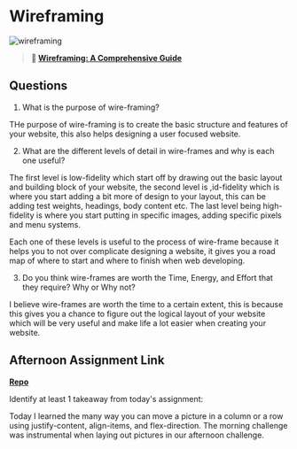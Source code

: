 # Wireframing

![wireframing](https://bcw.blob.core.windows.net/public/img/courses/2293087935019893)

> **📖 [Wireframing: A Comprehensive Guide](https://codeworksacademy.com/fs-student-guide/resources/wk1/06-Wireframing)**

## Questions

1. What is the purpose of wire-framing?

THe purpose of wire-framing is to create the basic structure and features of your website, this also helps designing a user focused website. 

2. What are the different levels of detail in wire-frames and why is each one useful?

The first level is low-fidelity which start off by drawing out the basic layout and building block of your website, the second level is ,id-fidelity which is where you start adding a bit more of design to your layout, this can be adding test weights, headings, body content etc.
The last level being high-fidelity is where you start putting in specific images, adding specific pixels and menu systems.

Each one of these levels is useful to the process of wire-frame because it helps you to not over complicate designing a website, it gives you a road map of where to start and where to finish when web developing.


3. Do you think wire-frames are worth the Time, Energy, and Effort that they require? Why or Why not?

I believe wire-frames are worth the time to a certain extent, this is because this gives you a chance to figure out the logical layout of your website which will be very useful and make life a lot easier when creating your website.

## Afternoon Assignment Link

**[Repo](https://github.com/TaylorBruun/clone-website-group>)**

Identify at least 1 takeaway from today's assignment:

Today I learned the many way you can move a picture in a column or a row using justify-content, align-items, and flex-direction. The morning challenge was instrumental when laying out pictures in our afternoon challenge.
